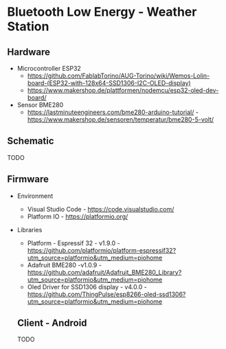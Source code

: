 # Bluetooth Low Energy - Weather Station

## Hardware
- Microcontroller ESP32
  - https://github.com/FablabTorino/AUG-Torino/wiki/Wemos-Lolin-board-(ESP32-with-128x64-SSD1306-I2C-OLED-display)
  - https://www.makershop.de/plattformen/nodemcu/esp32-oled-dev-board/
- Sensor BME280
  - https://lastminuteengineers.com/bme280-arduino-tutorial/
  -https://www.makershop.de/sensoren/temperatur/bme280-5-volt/

## Schematic
TODO

## Firmware
- Environment
  - Visual Studio Code - https://code.visualstudio.com/
  - Platform IO - https://platformio.org/
- Libraries
  - Platform - Espressif 32 - v1.9.0 - https://github.com/platformio/platform-espressif32?utm_source=platformio&utm_medium=piohome
  - Adafruit BME280 -v1.0.9 - https://github.com/adafruit/Adafruit_BME280_Library?utm_source=platformio&utm_medium=piohome
  - Oled Driver for SSD1306 display - v4.0.0 - https://github.com/ThingPulse/esp8266-oled-ssd1306?utm_source=platformio&utm_medium=piohome
  
  ## Client - Android
  TODO
